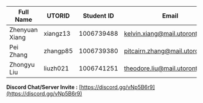 | Full Name      | UTORID   | Student ID | Email                         | Best Way to Contact | Discord Username |
| -------------- | -------- | ---------- | ----------------------------- | ------------------- | ---------------- |
| Zhenyuan Xiang | xiangz13 | 1006739488 | kelvin.xiang@mail.utoronto.ca | Email               | Tofu#7832        |
| Pei Zhang      | zhangp85 | 1006739380 | pitcairn.zhang@mail.utoronto.ca | Discord           | PitcairnHotdog#2322 |
| Zhongyu Liu | liuzh021 | 1006741251 | theodore.liu@mail.utoronto.ca | 6472371852              | Ted Liu#4488       |

**Discord Chat/Server Invite :** [https://discord.gg/vNp5B6r9](https://discord.gg/vNp5B6r9)
